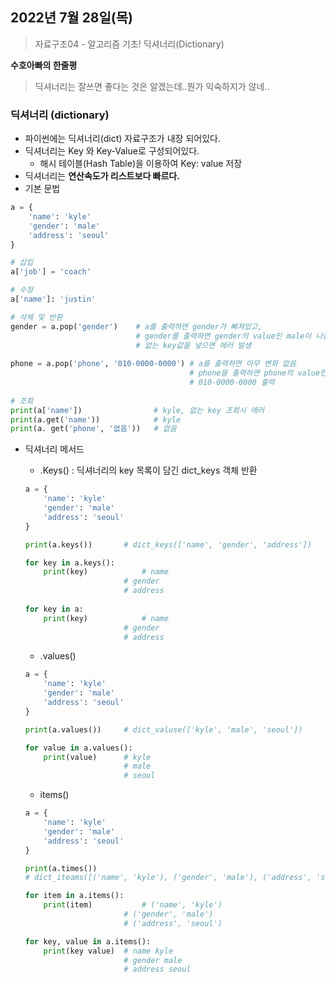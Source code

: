## 2022년 7월 28일(목)

> 자료구조04 - 알고리즘 기초! 딕셔너리(Dictionary)



**수호아빠의 한줄평**

>  딕셔너리는 잘쓰면 좋다는 것은 알겠는데..뭔가 익숙하지가 않네..



### 딕셔너리 (dictionary)



- 파이썬에는 딕셔너리(dict) 자료구조가 내장 되어있다.
- 딕셔너리는 Key 와 Key-Value로 구성되어있다.
  - 해시 테이블(Hash Table)을 이용하여 Key: value 저장
- 딕셔너리는 **연산속도가 리스트보다 빠르다.**
- 기본 문법

```python
a = {
    'name': 'kyle'
    'gender': 'male'
    'address': 'seoul'
}

# 삽입
a['job'] = 'coach' 

# 수정
a['name']: 'justin'

# 삭제 및 반환
gender = a.pop('gender')	# a를 출력하면 gender가 빠져있고,
							# gender를 출력하면 gender의 value인 male이 나옴
    						# 없는 key값을 넣으면 에러 발생
        
phone = a.pop('phone', '010-0000-0000')	# a를 출력하면 아무 변화 없음
                                        # phone을 출력하면 phone의 value인 
                                        # 010-0000-0000 출력
        
# 조회
print(a['name'])				# kyle, 없는 key 조회시 에러
print(a.get('name'))			# kyle
print(a. get('phone', '없음'))   # 없음
```

- 딕셔너리 메서드

  - .Keys() : 딕셔너리의 key 목록이 담긴 dict_keys 객체 반환

  ```python
  a = {
      'name': 'kyle'
      'gender': 'male'
      'address': 'seoul'
  }
  
  print(a.keys()) 		# dict_keys(['name', 'gender', 'address'])
  
  for key in a.keys():
      print(key)			# name
      					# gender
          				# address
              
  for key in a:
      print(key)			# name
      					# gender
          				# address
  ```

  - .values()

  ```python
  a = {
      'name': 'kyle'
      'gender': 'male'
      'address': 'seoul'
  }
  
  print(a.values())		# dict_valuse(['kyle', 'male', 'seoul'])
  
  for value in a.values():
      print(value)		# kyle
      					# male
          				# seoul
  ```

  - items()

  ```python
  a = {
      'name': 'kyle'
      'gender': 'male'
      'address': 'seoul'
  }
  
  print(a.times())
  # dict_iteams([('name', 'kyle'), ('gender', 'male'), ('address', 'seoul')])
  
  for item in a.items():
      print(item)			# ('name', 'kyle')
      					# ('gender', 'male')
          				# ('address', 'seoul')
  
  for key, value in a.items():
      print(key value)	# name kyle
      					# gender male
          				# address seoul
  ```

  
